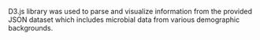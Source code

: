D3.js library was used to parse and visualize information from the provided JSON dataset which includes microbial data from various demographic backgrounds. 
